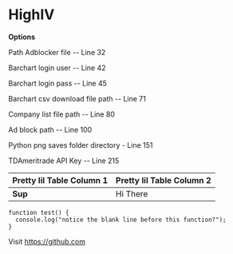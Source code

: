 # HighIV

**Options**

Path Adblocker file -- Line 32

Barchart login user -- Line 42

Barchart login pass -- Line 45

Barchart csv download file path -- Line 71

Company list file path -- Line 80

Ad block path -- Line 100

Python png saves folder directory - Line 151

TDAmeritrade API Key -- Line 215

| Pretty lil Table Column 1 | Pretty lil Table Column 2 |
|---------------------------|---------------------------|
|     **Sup**                   |      Hi There             |


```
function test() {
  console.log("notice the blank line before this function?");
}
```
Visit https://github.com
